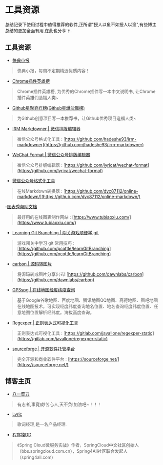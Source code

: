 # 工具资源

总结记录下使用过程中值得推荐的软件,正所谓"授人以鱼不如授人以渔",有些博主总结的更加全面有用,在此也分享下.

## 工具资源

- [快典小报](https://www.kuaidian1024.com/)

> 快典小报，每周不定期精选优质内容！

- [Chrome插件英雄榜](https://zhaoolee.gitbooks.io/chrome/content/)

> Chrome插件英雄榜, 为优秀的Chrome插件写一本中文说明书, 让Chrome插件英雄们造福人类~

- [Github星聚弃疗榜(Github星爆沙雕榜)](https://zhaoolee.gitbooks.io/starsandclown/content/)

> 为Github创意项目写一本推荐书，让Github优秀项目造福人类~ 

- [IRM Markdowner | 微信排版编辑器](https://md.ironmaxi.com/)

> 微信公众号格式化工具 : [https://github.com/hadeshe93/irm-markdowner](https://github.com/hadeshe93/irm-markdowner)

- [WeChat Format | 微信公众号排版编辑器](https://lab.lyric.im/wxformat/)

> 微信公众号排版编辑器 : [https://github.com/lyricat/wechat-format](https://github.com/lyricat/wechat-format)

- [微信公众号格式化工具](http://blog.didispace.com/tools/online-markdown/)

> 在线Markdown转换器 : [https://github.com/dyc87112/online-markdown/](https://github.com/dyc87112/online-markdown/)

-[图表秀帮助文档](http://www.tubiaoxiu.com/help/)

> 最好用的在线图表制作网站 : [https://www.tubiaoxiu.com/](https://www.tubiaoxiu.com/)

- [Learning Git Branching | 闯关游戏顺便学 git](https://learngitbranching.js.org/)

> 游戏闯关中学习 git 常用技巧 : [https://github.com/pcottle/learnGitBranching](https://github.com/pcottle/learnGitBranching)

- [carbon | 源码转图片](https://carbon.now.sh/)

> 将源码转成图片分享出去! [https://github.com/dawnlabs/carbon](https://github.com/dawnlabs/carbon)

- [GPSspg | 在线地图经度纬度查询](http://www.gpsspg.com/maps.htm)

> 基于Google谷歌地图、百度地图、腾讯地图QQ地图、高德地图、图吧地图在线地图技术，可实现经度纬度查询地名位置、地名查询经度纬度位置、任意地图位置解析经纬度。海拔高度查询。

- [Regexper | 正则表达式可视化工具](https://regexper.com/)

> 正则表达式可视化工具 : [https://gitlab.com/javallone/regexper-static](https://gitlab.com/javallone/regexper-static)

- [sourceforge | 开源软件托管平台](https://sourceforge.net/)

> 完全开源和商业软件平台 : [https://sourceforge.net/](https://sourceforge.net/)

## 博客主页

- [八一菜刀](http://www.xiaominfo.com/)

> 有志者,事竟成!苦心人,天不负!加油吧~！！！

- [Lyric](https://lyric.im/)

> 歌词经理,是一名产品经理.

- [程序猿DD](http://blog.didispace.com/)

> 《Spring Cloud微服务实战》作者，SpringCloud中文社区创始人（bbs.springcloud.com.cn），Spring4All社区联合发起人（spring4all.com)







